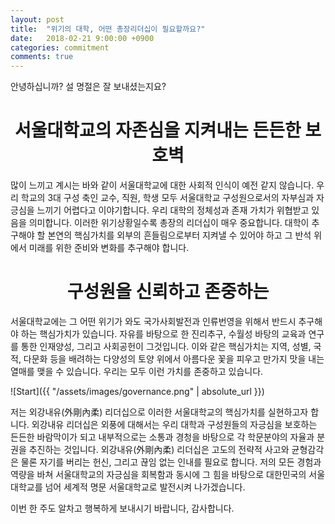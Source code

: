 ```yaml
---
layout: post
title:  "위기의 대학, 어떤 총장리더십이 필요할까요?"
date:   2018-02-21 9:00:00 +0900
categories: commitment
comments: true
---
```


안녕하십니까? 설 명절은 잘 보내셨는지요?  

# <center>서울대학교의 자존심을 지켜내는 든든한 보호벽</center>

많이 느끼고 계시는 바와 같이 서울대학교에 대한 사회적 인식이 예전 같지 않습니다. 우리 학교의 3대 구성 축인 교수, 직원, 학생 모두 서울대학교 구성원으로서의 자부심과 자긍심을 느끼기 어렵다고 이야기합니다. 우리 대학의 정체성과 존재 가치가 위협받고 있음을 의미합니다. 이러한 위기상황일수록 총장의 리더십이 매우 중요합니다. 대학이 추구해야 할 본연의 핵심가치를 외부의 흔들림으로부터 지켜낼 수 있어야 하고 그 반석 위에서 미래를 위한 준비와 변화를 추구해야 합니다.

# <center>구성원을 신뢰하고 존중하는</center>

서울대학교에는 그 어떤 위기가 와도 국가사회발전과 인류번영을 위해서 반드시 추구해야 하는 핵심가치가 있습니다. 자유를 바탕으로 한 진리추구, 수월성 바탕의 교육과 연구를 통한 인재양성, 그리고 사회공헌이 그것입니다. 이와 같은 핵심가치는 지역, 성별, 국적, 다문화 등을 배려하는 다양성의 토양 위에서 아름다운 꽃을 피우고 만가지 맛을 내는 열매를 맺을 수 있습니다. 우리는 모두 이런 가치를 존중하고 있습니다.

![Start]({{ "/assets/images/governance.png" | absolute_url }})
<br>

저는 외강내유(外剛內柔) 리더십으로 이러한 서울대학교의 핵심가치를 실현하고자 합니다. 외강내유 리더십은 외풍에 대해서는 우리 대학과 구성원들의 자긍심을 보호하는 든든한 바람막이가 되고 내부적으로는 소통과 경청을 바탕으로 각 학문분야의 자율과 분권을 추진하는 것입니다. 외강내유(外剛內柔) 리더십은 고도의 전략적 사고와 균형감각은 물론 자기를 버리는 헌신, 그리고 끊임 없는 인내를 필요로 합니다. 저의 모든 경험과 역량을 바쳐 서울대학교의 자긍심을 회복함과 동시에 그 힘을 바탕으로 대한민국의 서울대학교를 넘어 세계적 명문 서울대학교로 발전시켜 나가겠습니다.

이번 한 주도 알차고 행복하게 보내시기 바랍니다, 감사합니다.
